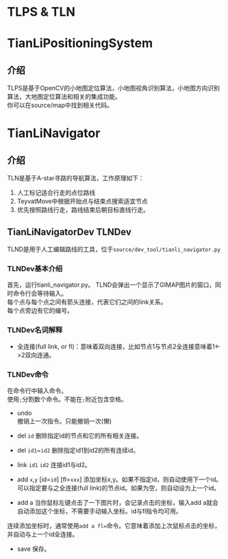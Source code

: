 # TLPS & TLN 

# TianLiPositioningSystem

## 介绍
TLPS是基于OpenCV的小地图定位算法，小地图视角识别算法，小地图方向识别算法，大地图定位算法和相关的集成功能。  
你可以在source/map中找到相关代码。

# TianLiNavigator

## 介绍
TLN是基于A-star寻路的导航算法，工作原理如下：
1. 人工标记适合行走的点位路线
2. TeyvatMove中根据开始点与结束点搜索适宜节点
3. 优先按照路线行走，路线结束后朝目标直线行走。

## TianLiNavigatorDev TLNDev

TLND是用于人工编辑路线的工具，位于`source/dev_tool/tianli_navigator.py`

### TLNDev基本介绍

首先，运行tianli_navigator.py。
TLND会弹出一个显示了GIMAP图片的窗口，同时命令行会等待输入。  
每个点与每个点之间有箭头连接，代表它们之间的link关系。  
每个点旁边有它的编号。

### TLNDev名词解释
- 全连接(full link, or fl)：意味着双向连接，比如节点1与节点2全连接意味着1<->2双向连通。

### TLNDev命令

在命令行中输入命令。  
使用`;`分割数个命令。不能在`;`附近包含空格。

- undo  
撤销上一次指令。只能撤销一次(懒)

- del `id`
删除指定id的节点和它的所有相关连接。

- del `id1`~`id2`
删除指定id1到id2的所有连续id。

- link `id1` `id2`
连接id1与id2。

- add `x`,`y` [id=`id`] [fl=`xxx`]
添加坐标x,y。如果不指定id，则自动使用下一个id。  
可以指定要与之全连接(full link)的节点id。如果为空，则自动设为上一个id。

- add a
当你鼠标左键点击了一下图片时，会记录点击的坐标，输入add a就会自动添加这个坐标，不需要手动输入坐标。id与fl指令均可用。

连续添加坐标时，通常使用`add a fl=`命令。它意味着添加上次鼠标点击的坐标，并自动与上一个id全连接。

- save
保存。



